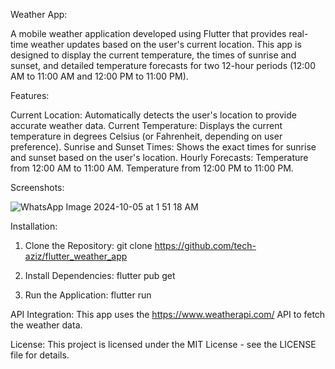 Weather App:

A mobile weather application developed using Flutter that provides real-time weather updates based on the user's current location. This app is designed to display the current temperature, the times of sunrise and sunset, and detailed temperature forecasts for two 12-hour periods (12:00 AM to 11:00 AM and 12:00 PM to 11:00 PM).

Features:

Current Location: Automatically detects the user's location to provide accurate weather data.
Current Temperature: Displays the current temperature in degrees Celsius (or Fahrenheit, depending on user preference).
Sunrise and Sunset Times: Shows the exact times for sunrise and sunset based on the user's location.
Hourly Forecasts:
Temperature from 12:00 AM to 11:00 AM.
Temperature from 12:00 PM to 11:00 PM.

Screenshots:

![WhatsApp Image 2024-10-05 at 1 51 18 AM](https://github.com/user-attachments/assets/23aacf10-577e-4736-889c-983a72714a03)


Installation:

1. Clone the Repository:
   git clone https://github.com/tech-aziz/flutter_weather_app

2. Install Dependencies:
   flutter pub get
   
4. Run the Application:
   flutter run

API Integration:
This app uses the https://www.weatherapi.com/ API to fetch the weather data.

License:
This project is licensed under the MIT License - see the LICENSE file for details.
